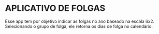 # APLICATIVO DE FOLGAS

Esse app tem por objetivo indicar as folgas no ano baseado na escala 6x2. Selecionando o grupo de folga, ele retorna os dias de folga no calendário. 

